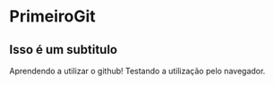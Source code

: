 # PrimeiroGit
## Isso é um subtitulo
 Aprendendo a utilizar o github!
 Testando a utilização pelo navegador. 
